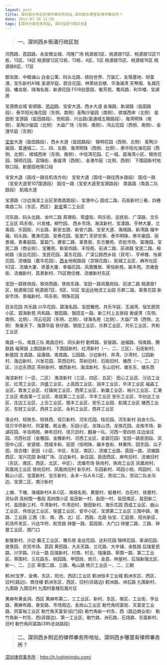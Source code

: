 ```yaml
---
layout: post
title: 深圳西乡附近的律师事务所地址,深圳西乡哪里有律师事务所？
date: 2013-07-30 11:56
tags: [深圳分类信息网站, 深圳宝安行政区划]
---
```

<blockquote>
<h3>一、深圳西乡街道行政区划</h3>
</blockquote>
河西路、荔园路、永安商业城、鸿隆广场
桃源居3区、桃源居11区、桃源居12区11栋、13区、14区
桃源居12区12栋、13栋、4区、5区
桃源居15区、桃源居16区
桃源居6区、17区

御龙居、中粮澜山
白金公寓、码头北路、缤纷世界、万骏汇、友情基地、财富港、宝乐新村A1栋
圣源华庭、颐合花园、林荣综合楼、华海澜湾
天琴阁、名城花园、蟠龙居、绿海名居、新源花园
F518创意园、衡芳苑、蜀风路、利华楼、宝源居

宝源商业城
安顺路、<a href="http://h.lvshiminglu.com/laodonglvshi" target="_blank">劳动</a>路、宝安大道、西乡大道
金海路、新湖路（盐田路段）、泰华阳光海花园（东侧、南侧）圣陶沙骏园（南侧）、槟城西岸（北侧）
盐田街
宝源路（盐田路段）、悦和路、兴业路(富通城五期路段）、海湾明珠（南侧）、圣陶沙骏园（北侧）
大益广场（东侧、南侧）、鸿云花园（西侧、南侧）、金港华庭（东侧）

<a href="http://h.lvshiminglu.com/law/327.html" target="_blank">宝安</a>大道（盐田路段）、西乡大道（盐田路段）
锦明花园（西侧、北侧）
圣陶沙骏园、富通城二、三、四、五期、海湾明珠（西侧、北侧）、泰华阳光海花园（西侧、北侧）、槟城西岸（东侧、南侧）、中信湾花园、汇一城、碧海湾小区、锦欣花园、锦明花园、双锦街、香缇湾（西侧）、金港华庭（北侧、西侧）
下围园新村地铁口段、新屋园地铁口段

宝安大道（固戍一路往机场方向）
宝安大道（固戍一路往西乡路段）
固戍一路（宝安大道至107国道段）
固戍一路（宝安大道至宝源路段）
南昌路（南昌二队路段）
航城大道

宝源路（沙边海滨工业区至南昌路段）、宝港中心
固戍二路、石街新村三巷、四巷
南昌二队（东区、西区）
<a href="http://h.lvshiminglu.com/law/1017.html" target="_blank">新安</a>第二工业区

河东路、码头北路、龙吟二路 真理街、常盛街、鸣乐街、巡抚街、广深路、文乐工业区
鸣东街、兴发楼、柳竹园、 西乡市场、海滨新村、宝凌路、亨林大厦、兰香园、乐园街、兴业路、新安五路、新安六路、宝安大道、海城路、新湾路
福中福、码头路、雅涛花园、安泰花园、饭堂门
天骄世家、泰华明珠、泰华豪园、丽景城、青春庭园、富盈门、建安二路、翠景居、东方雅苑、农批市场、富瑰园、宝民二路（商业街）、宝雅苑、新安四路、丰恒苑、前进二路、前进路
宝民二路、榕树路（金达花园）、宝民花园、富东花园、广深公路西乡段（双号）、亨梓楼、怡翠花园、流塘路（嘉华花园）、<a href="http://h.lvshiminglu.com/law/1018.html" target="_blank">西乡</a>地税路段（含锦花路）、航城工业区、麻布社区62区、流塘大厦、贤基大厦、幸福花园、凤凰雅居、荣恒新苑、骏丰苑、流塘食街、流塘新村、荔景新村、75区商住楼、流塘新村东区

宝田一路铁岗段、铁岗西路、铁岗东路、宝田一路凤凰岗段、前进二路
桃源居1区、桃源居2区
桃源居7区、9区、10区
宝运达物流工业园
乐群二路、翠景花园
新安市场、景福新村、鸣东街、明珠花园

双龙花园
共乐路
兴华花园、碧海名园、宝田雅苑、共乐华庭、玉湖湾、恒生医院小区、碧海新苑
共和路、银田路、银田支一路、新三村上五排段
香缇湾（东侧、南侧、北侧）、鸿云花园（东侧、北侧）、绿海名苑（北侧）、大益广场（西侧、北侧）
聚豪天下、海灏华庭
铁仔路、银田工业区、乐群工业区、共乐工业区、共和工业区

南昌一队、南昌三队
南昌旧村、间头新村
勤辉路、安骏路、迪福路、恒南路、腾联路
福荣路
上围园新村、下围园新村、红湾新村（一、二、三区）、石街新村、新屋园
文昌路、延康路、南昌路、公园路、沙边新村、井湾、沙湾村、公园新村、海边新村、兴发花园、茶西旧村、茶树旧村、石街旧村、塘西（一、二、三）区、沙边东西区
茶树新村、塘西新村、海滨新村、东山旧村、塘东东、塘东西

海滨新村（一区、二区）
海滨新村（三区、四区、五区）
田心工业区、沙边工业区、红湾工业区、洪盛工业区、上高田工业区、润丰工业区、华洋工业区
福森工业区、敦发工业区、红镇岗工业区、西荣工业区、新雄工业区、裕兴工业区、汇潮工业区
南昌第一工业区、南昌第二工业区、华丰工业区
安乐工业区、华创达工业区、庄边工业区、上合工业区、银丰工业区、安乐工业园、航城工业区
塘西工业区、东财工业区、西井工业区、永利工业区、西井工业区

渔业村、轻铁东、轻铁西、径贝新村、河东花园、桂花园、河东新村 自由七队、径贝华侨新村、同富楼、蚝业巷、乐园小区、龙珠山顶、龙珠花园、龙珠市场、新湖花园、半岛明苑、麻布旧村、径贝旧村、翻身一队、河西一至四坊
庄边金庄园、河西社区（金雅园、金雅新村、河西工业区、金碧花园）宝田一路臣田段、凤田中心区、安源居、西城丰和、臣田（恒明珠、展丰食街、林果所、园艺园、瓜子田、综合楼）臣田（小区、中区、东区、南区）、流塘工业路、荔园一路、流塘路西区、宝兴花园
新城广场、庄边新村、新庄园、臣田西区、麻布旧村、流塘旧村（东区、南区、西区、北区、中区）、流塘市场
铁岗村、铁岗工业区
凤凰岗村、凤凰岗工业区
铁岗旧村、凤凰岗旧村
新乐村、乐园新村、鸣园小苑、鸣园村、马鞍山小区、宝莲新村、宝乐新村、永丰一队A.B.C区、劳动二队、劳动二队水沟边、宝源二区、南沙新村

上塘、下塘、海城新村A.B.C区、海城名苑、黄屋村、艇巷村、白石村、徐屋村、流仙洞
高树围一巷段
高树围小区
盐田新一村、盐田一村、盐田南区、盐田新二村、盐田新三村、牛湾新村、牛湾旧村、银田新村、海乐花园
西成工业区、崩山工业区、伟信达工业区、愉盛工业区、安华小区、宝源第二工业区
三围中路、南路、工业路
三围（东、南、西、北）区、西路、北路
怡宝、汇庭居、阳光新区、机场开发区、兴达华府、航空路
钟屋一路、荔园居、大门口
钟屋二路、三路、钟屋工业区、围门口

新屋新村、沙边
霸王工业区、雅乐居
金达花园、达利花园
锦绣花园、翠湖花园、俊景园、农贸市场、荔园
黄田路、大夫天路、兰花路、大辛铺、金胜路
后瑞爱民路、兴宇路、兴业一路
后瑞新村、村南、村北、瑞康路、草围一路、第二工业区、草围村、兰花路东、桃园路、甲田岗、岗贝、金荔、林屋村、后瑞新瑞北区、新一、二、三区
草围二路、三路、龟山路
杨贝工业区一、二、三期

鹤洲(宝罗、金佛、东区、阳光、西区)工业区
鹤洲恒丰工业城
鹤洲东区、西区、旧村(路边)、商住楼
鹤洲东区、西区、旧村(非路边)
鹤洲路、洲石路
九围新村、九围路
九围旧村
九围村委楼后面片区

黄麻布黄金洞、西区
黄麻布第二、三工业区、新村、东区、南区、工业街、学业路、黄麻布路、泰安路、市场周边、金岗山工业区
勒竹角同富街、天富安工业路、同富裕工业区
勒竹角天富安(前门段)
勒竹角新一村东、西（路边商业街）
勒竹角新一村东、西(非路边)、第一工业区、勒竹路、洲石路、石场路、东面新村、旧村
勒竹角同富路(395总站路段)
<blockquote>
<h3>二、深圳西乡附近的律师事务所地址、深圳西乡哪里有律师事务所？</h3>
</blockquote>


<a href="http://h.lvshiminglu.com/">深圳律师事务所</a>：<a href="http://h.lvshiminglu.com/">http://h.lvshiminglu.com/</a>

